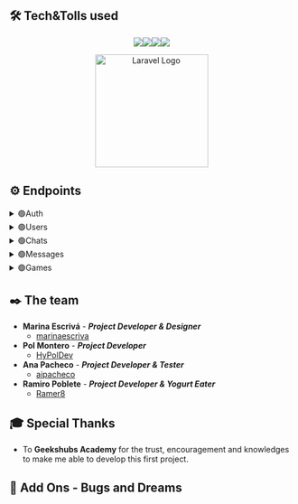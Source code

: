 
## 🛠️ Tech&Tolls used 
<p align="center">
<img src="https://img.shields.io/badge/PHP-777BB4?style=for-the-badge&logo=php&logoColor=white"><img src="https://img.shields.io/badge/GIT-E44C30?style=for-the-badge&logo=git&logoColor=white"><img src="https://img.shields.io/badge/Laravel-FF2D20?style=for-the-badge&logo=laravel&logoColor=white"><img src="https://img.shields.io/badge/MySQL-005C84?style=for-the-badge&logo=mysql&logoColor=white">
<p align="center"><a href="https://laravel.com" target="_blank"><img src="https://raw.githubusercontent.com/laravel/art/master/logo-lockup/5%20SVG/2%20CMYK/1%20Full%20Color/laravel-logolockup-cmyk-red.svg" width="200" alt="Laravel Logo"></a></p>
</p>

##  ⚙️ Endpoints
<details>
<summary>🟢Auth</summary>

<details>
<summary> User Registration</summary>

-   Register new user
    
    Registers a new user. The username and email must be unique.

        POST /register

    Body:
    
    ```json
    {
        "userName": "User",
        "email": "user@adress.com",
        "password": "password"
    }
    ```
</details>

<details>
<summary> User Registration</summary>
asdflñkj
</details>

</details>

<details>
<summary>🟢Users</summary>
<details>
<summary>User Registration</summary>
</details>
</details>

<details>
<summary>🟢Chats</summary>
<details>
<summary>User Registration</summary>
</details>
</details>

<details>
<summary>🟢Messages</summary>
<details>
<summary>User Registration</summary>
</details>
</details>

<details>
<summary>🟢Games</summary>
<details>
<summary>User Registration</summary>
</details>
</details>

## ✒️ The team

- **Marina Escrivá** - ***Project Developer & Designer***
  - [marinaescriva](https://github.com/marinaescriva) 
- **Pol Montero** - ***Project Developer***
  - [HyPolDev](https://github.com/hypoldev) 
- **Ana Pacheco** - ***Project Developer & Tester***
  - [aipacheco](https://github.com/aipacheco) 
- **Ramiro Poblete** - ***Project Developer & Yogurt Eater*** 
  - [Ramer8](https://github.com/ramer8) 

## 🎓 Special Thanks

- To **Geekshubs Academy** for the trust, encouragement and knowledges to make me able to develop this first project.


## 📄 Add Ons - Bugs and Dreams
